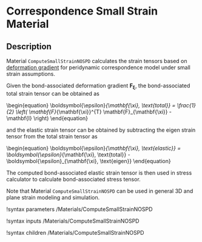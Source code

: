 # Correspondence Small Strain Material

## Description

Material `ComputeSmallStrainNOSPD` calculates the strain tensors based on [deformation gradient](peridynamics/DeformationGradients.md) for peridynamic correspondence model under small strain assumptions.

Given the bond-associated deformation gradient $\mathbf{F}_{\mathbf{\xi}}$, the bond-associated total strain tensor can be obtained as

\begin{equation}
  \boldsymbol{\epsilon}_{\mathbf{\xi}, \text{total}} = \frac{1}{2} \left( \mathbf{F}_{\mathbf{\xi}}^{T} \mathbf{F}_{\mathbf{\xi}} - \mathbf{I} \right)
\end{equation}

and the elastic strain tensor can be obtained by subtracting the eigen strain tensor from the total strain tensor as

\begin{equation}
  \boldsymbol{\epsilon}_{\mathbf{\xi}, \text{elastic}} = \boldsymbol{\epsilon}_{\mathbf{\xi}, \text{total}} - \boldsymbol{\epsilon}_{\mathbf{\xi}, \text{eigen}}
\end{equation}

The computed bond-associated elastic strain tensor is then used in stress calculator to calculate bond-associated stress tensor.

Note that Material `ComputeSmallStrainNOSPD` can be used in general 3D and plane strain modeling and simulation.

!syntax parameters /Materials/ComputeSmallStrainNOSPD

!syntax inputs /Materials/ComputeSmallStrainNOSPD

!syntax children /Materials/ComputeSmallStrainNOSPD
